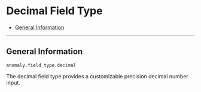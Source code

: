 # Decimal Field Type

- [General Information](#general)

<hr>

<a name="general"></a>
## General Information

`anomaly.field_type.decimal`

The decimal field type provides a customizable precision decimal number input.
